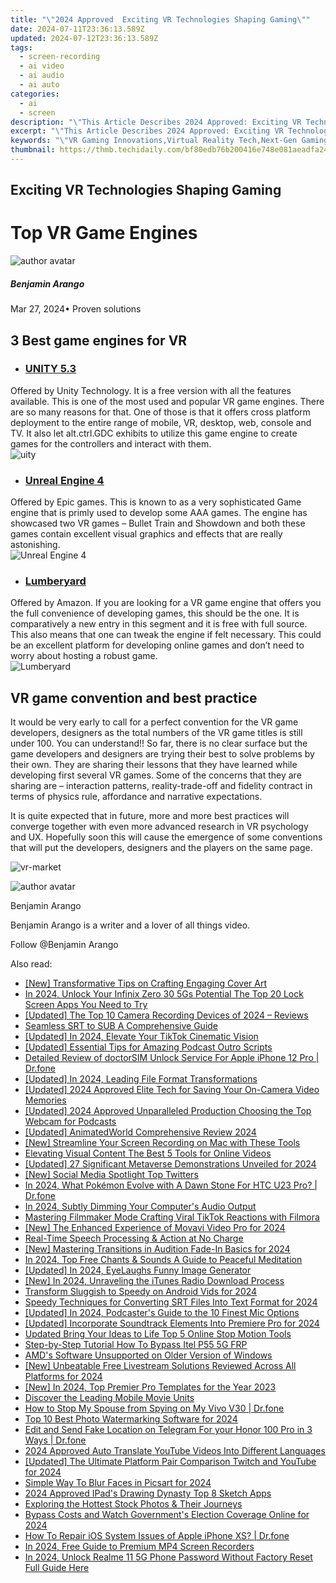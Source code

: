 ```yaml
---
title: "\"2024 Approved  Exciting VR Technologies Shaping Gaming\""
date: 2024-07-11T23:36:13.589Z
updated: 2024-07-12T23:36:13.589Z
tags: 
  - screen-recording
  - ai video
  - ai audio
  - ai auto
categories: 
  - ai
  - screen
description: "\"This Article Describes 2024 Approved: Exciting VR Technologies Shaping Gaming\""
excerpt: "\"This Article Describes 2024 Approved: Exciting VR Technologies Shaping Gaming\""
keywords: "\"VR Gaming Innovations,Virtual Reality Tech,Next-Gen Gaming,Immersive Gaming Devices,VR in Gameplay,Future of Gaming,Interactive Gaming Experience\""
thumbnail: https://thmb.techidaily.com/bf80edb76b200416e748e081aeadfa243850d855fed3e04f595dd2c29ba995d4.jpg
---
```


## Exciting VR Technologies Shaping Gaming

# Top VR Game Engines

![author avatar](https://images.wondershare.com/filmora/article-images/benjamin-arango-author.jpg)

##### Benjamin Arango

 Mar 27, 2024• Proven solutions

## 3 Best game engines for VR

* ### [UNITY 5.3](https://unity3d.com/cn/unity/whats-new/unity-5.3)  

 Offered by Unity Technology. It is a free version with all the features available. This is one of the most used and popular VR game engines. There are so many reasons for that. One of those is that it offers cross platform deployment to the entire range of mobile, VR, desktop, web, console and TV. It also let alt.ctrl.GDC exhibits to utilize this game engine to create games for the controllers and interact with them.  
![uity](https://images.wondershare.com/filmora/resource/uity.jpg)

* ### [Unreal Engine 4](https://www.unrealengine.com/zh-CN/what-is-unreal-engine-4)  

 Offered by Epic games. This is known to as a very sophisticated Game engine that is primly used to develop some AAA games. The engine has showcased two VR games – Bullet Train and Showdown and both these games contain excellent visual graphics and effects that are really astonishing.  
![Unreal Engine 4](https://images.wondershare.com/filmora/resource/unreal-engine.jpg)

* ### [Lumberyard](https://aws.amazon.com/cn/lumberyard/)  

 Offered by Amazon. If you are looking for a VR game engine that offers you the full convenience of developing games, this should be the one. It is comparatively a new entry in this segment and it is free with full source. This also means that one can tweak the engine if felt necessary. This could be an excellent platform for developing online games and don’t need to worry about hosting a robust game.  
![Lumberyard](https://images.wondershare.com/filmora/resource/lumberyard.jpg)

## VR game convention and best practice

 It would be very early to call for a perfect convention for the VR game developers, designers as the total numbers of the VR game titles is still under 100\. You can understand!! So far, there is no clear surface but the game developers and designers are trying their best to solve problems by their own. They are sharing their lessons that they have learned while developing first several VR games. Some of the concerns that they are sharing are – interaction patterns, reality-trade-off and fidelity contract in terms of physics rule, affordance and narrative expectations.

 It is quite expected that in future, more and more best practices will converge together with even more advanced research in VR psychology and UX. Hopefully soon this will cause the emergence of some conventions that will put the developers, designers and the players on the same page.

![vr-market](https://images.wondershare.com/filmora/resource/vr-market.jpg)

![author avatar](https://images.wondershare.com/filmora/article-images/benjamin-arango-author.jpg)

Benjamin Arango

Benjamin Arango is a writer and a lover of all things video.

Follow @Benjamin Arango


<ins class="adsbygoogle"
     style="display:block"
     data-ad-format="autorelaxed"
     data-ad-client="ca-pub-7571918770474297"
     data-ad-slot="1223367746"></ins>



<ins class="adsbygoogle"
     style="display:block"
     data-ad-client="ca-pub-7571918770474297"
     data-ad-slot="8358498916"
     data-ad-format="auto"
     data-full-width-responsive="true"></ins>




<span class="atpl-alsoreadstyle">Also read:</span>
<div><ul>
<li><a href="https://fox-friendly.techidaily.com/new-transformative-tips-on-crafting-engaging-cover-art/"><u>[New] Transformative Tips on Crafting Engaging Cover Art</u></a></li>
<li><a href="https://unlock-android.techidaily.com/in-2024-unlock-your-infinix-zero-30-5gs-potential-the-top-20-lock-screen-apps-you-need-to-try-by-drfone-android/"><u>In 2024, Unlock Your Infinix Zero 30 5Gs Potential The Top 20 Lock Screen Apps You Need to Try</u></a></li>
<li><a href="https://fox-friendly.techidaily.com/updated-the-top-10-camera-recording-devices-of-2024-reviews/"><u>[Updated] The Top 10 Camera Recording Devices of 2024 – Reviews</u></a></li>
<li><a href="https://fox-friendly.techidaily.com/seamless-srt-to-sub-a-comprehensive-guide/"><u>Seamless SRT to SUB  A Comprehensive Guide</u></a></li>
<li><a href="https://fox-friendly.techidaily.com/updated-in-2024-elevate-your-tiktok-cinematic-vision/"><u>[Updated] In 2024, Elevate Your TikTok Cinematic Vision</u></a></li>
<li><a href="https://fox-friendly.techidaily.com/updated-essential-tips-for-amazing-podcast-outro-scripts/"><u>[Updated] Essential Tips for Amazing Podcast Outro Scripts</u></a></li>
<li><a href="https://iphone-unlock.techidaily.com/detailed-review-of-doctorsim-unlock-service-for-apple-iphone-12-pro-drfone-by-drfone-ios/"><u>Detailed Review of doctorSIM Unlock Service For Apple iPhone 12 Pro | Dr.fone</u></a></li>
<li><a href="https://fox-friendly.techidaily.com/updated-in-2024-leading-file-format-transformations/"><u>[Updated] In 2024, Leading File Format Transformations</u></a></li>
<li><a href="https://facebook-video-footage.techidaily.com/updated-2024-approved-elite-tech-for-saving-your-on-camera-video-memories/"><u>[Updated] 2024 Approved  Elite Tech for Saving Your On-Camera Video Memories</u></a></li>
<li><a href="https://fox-friendly.techidaily.com/updated-2024-approved-unparalleled-production-choosing-the-top-webcam-for-podcasts/"><u>[Updated] 2024 Approved  Unparalleled Production  Choosing the Top Webcam for Podcasts</u></a></li>
<li><a href="https://fox-friendly.techidaily.com/updated-animatedworld-comprehensive-review-2024/"><u>[Updated] AnimatedWorld Comprehensive Review 2024</u></a></li>
<li><a href="https://video-screen-grab.techidaily.com/new-streamline-your-screen-recording-on-mac-with-these-tools/"><u>[New] Streamline Your Screen Recording on Mac with These Tools</u></a></li>
<li><a href="https://extra-information.techidaily.com/elevating-visual-content-the-best-5-tools-for-online-videos/"><u>Elevating Visual Content  The Best 5 Tools for Online Videos</u></a></li>
<li><a href="https://fox-friendly.techidaily.com/updated-27-significant-metaverse-demonstrations-unveiled-for-2024/"><u>[Updated] 27 Significant Metaverse Demonstrations Unveiled for 2024</u></a></li>
<li><a href="https://twitter-videos.techidaily.com/new-social-media-spotlight-top-twitters/"><u>[New] Social Media Spotlight  Top Twitters</u></a></li>
<li><a href="https://android-pokemon-go.techidaily.com/in-2024-what-pokemon-evolve-with-a-dawn-stone-for-htc-u23-pro-drfone-by-drfone-virtual-android/"><u>In 2024, What Pokémon Evolve with A Dawn Stone For HTC U23 Pro? | Dr.fone</u></a></li>
<li><a href="https://some-tips.techidaily.com/in-2024-subtly-dimming-your-computers-audio-output/"><u>In 2024, Subtly Dimming Your Computer's Audio Output</u></a></li>
<li><a href="https://tiktok-videos.techidaily.com/mastering-filmmaker-mode-crafting-viral-tiktok-reactions-with-filmora/"><u>Mastering Filmmaker Mode  Crafting Viral TikTok Reactions with Filmora</u></a></li>
<li><a href="https://fox-friendly.techidaily.com/new-the-enhanced-experience-of-movavi-video-pro-for-2024/"><u>[New] The Enhanced Experience of Movavi Video Pro for 2024</u></a></li>
<li><a href="https://fox-friendly.techidaily.com/real-time-speech-processing-and-action-at-no-charge/"><u>Real-Time Speech Processing & Action at No Charge</u></a></li>
<li><a href="https://fox-friendly.techidaily.com/new-mastering-transitions-in-audition-fade-in-basics-for-2024/"><u>[New] Mastering Transitions in Audition  Fade-In Basics for 2024</u></a></li>
<li><a href="https://some-approaches.techidaily.com/in-2024-top-free-chants-and-sounds-a-guide-to-peaceful-meditation/"><u>In 2024, Top Free Chants & Sounds  A Guide to Peaceful Meditation</u></a></li>
<li><a href="https://fox-friendly.techidaily.com/updated-in-2024-eyelaughs-funny-image-generator/"><u>[Updated] In 2024, EyeLaughs  Funny Image Generator</u></a></li>
<li><a href="https://fox-friendly.techidaily.com/new-in-2024-unraveling-the-itunes-radio-download-process/"><u>[New] In 2024, Unraveling the iTunes Radio Download Process</u></a></li>
<li><a href="https://fox-friendly.techidaily.com/transform-sluggish-to-speedy-on-android-vids-for-2024/"><u>Transform Sluggish to Speedy on Android Vids for 2024</u></a></li>
<li><a href="https://fox-friendly.techidaily.com/speedy-techniques-for-converting-srt-files-into-text-format-for-2024/"><u>Speedy Techniques for Converting SRT Files Into Text Format for 2024</u></a></li>
<li><a href="https://fox-friendly.techidaily.com/updated-in-2024-podcasters-guide-to-the-10-finest-mic-options/"><u>[Updated] In 2024, Podcaster's Guide to the 10 Finest Mic Options</u></a></li>
<li><a href="https://fox-friendly.techidaily.com/updated-incorporate-soundtrack-elements-into-premiere-pro-for-2024/"><u>[Updated] Incorporate Soundtrack Elements Into Premiere Pro for 2024</u></a></li>
<li><a href="https://ai-driven-video-production.techidaily.com/updated-bring-your-ideas-to-life-top-5-online-stop-motion-tools/"><u>Updated Bring Your Ideas to Life Top 5 Online Stop Motion Tools</u></a></li>
<li><a href="https://bypass-frp.techidaily.com/step-by-step-tutorial-how-to-bypass-itel-p55-5g-frp-by-drfone-android/"><u>Step-by-Step Tutorial How To Bypass Itel P55 5G FRP</u></a></li>
<li><a href="https://graphic-issues.techidaily.com/amds-software-unsupported-on-older-version-of-windows/"><u>AMD's Software Unsupported on Older Version of Windows</u></a></li>
<li><a href="https://fox-friendly.techidaily.com/new-unbeatable-free-livestream-solutions-reviewed-across-all-platforms-for-2024/"><u>[New] Unbeatable Free Livestream Solutions Reviewed Across All Platforms for 2024</u></a></li>
<li><a href="https://fox-friendly.techidaily.com/new-in-2024-top-premier-pro-templates-for-the-year-2023/"><u>[New] In 2024, Top Premier Pro Templates for the Year 2023</u></a></li>
<li><a href="https://extra-hints.techidaily.com/discover-the-leading-mobile-movie-units/"><u>Discover the Leading Mobile Movie Units</u></a></li>
<li><a href="https://fake-location.techidaily.com/how-to-stop-my-spouse-from-spying-on-my-vivo-v30-drfone-by-drfone-virtual-android/"><u>How to Stop My Spouse from Spying on My Vivo V30 | Dr.fone</u></a></li>
<li><a href="https://fox-friendly.techidaily.com/top-10-best-photo-watermarking-software-for-2024/"><u>Top 10 Best Photo Watermarking Software for 2024</u></a></li>
<li><a href="https://location-social.techidaily.com/edit-and-send-fake-location-on-telegram-for-your-honor-100-pro-in-3-ways-drfone-by-drfone-virtual-android/"><u>Edit and Send Fake Location on Telegram For your Honor 100 Pro in 3 Ways | Dr.fone</u></a></li>
<li><a href="https://ai-voice-clone.techidaily.com/2024-approved-auto-translate-youtube-videos-into-different-languages/"><u>2024 Approved Auto Translate YouTube Videos Into Different Languages</u></a></li>
<li><a href="https://fox-friendly.techidaily.com/updated-the-ultimate-platform-pair-comparison-twitch-and-youtube-for-2024/"><u>[Updated] The Ultimate Platform Pair Comparison  Twitch and YouTube for 2024</u></a></li>
<li><a href="https://fox-friendly.techidaily.com/simple-way-to-blur-faces-in-picsart-for-2024/"><u>Simple Way To Blur Faces in Picsart for 2024</u></a></li>
<li><a href="https://fox-cloud.techidaily.com/2024-approved-ipads-drawing-dynasty-top-8-sketch-apps/"><u>2024 Approved  IPad's Drawing Dynasty  Top 8 Sketch Apps</u></a></li>
<li><a href="https://fox-glue.techidaily.com/exploring-the-hottest-stock-photos-and-their-journeys/"><u>Exploring the Hottest Stock Photos & Their Journeys</u></a></li>
<li><a href="https://extra-tips.techidaily.com/bypass-costs-and-watch-governments-election-coverage-online-for-2024/"><u>Bypass Costs and Watch Government's Election Coverage Online for 2024</u></a></li>
<li><a href="https://techidaily.com/how-to-repair-ios-system-issues-of-apple-iphone-xs-drfone-by-drfone-ios-system-repair-ios-system-repair/"><u>How To Repair iOS System Issues of Apple iPhone XS? | Dr.fone</u></a></li>
<li><a href="https://screen-recording.techidaily.com/in-2024-free-guide-to-premium-mp4-screen-recorders/"><u>In 2024, Free Guide to Premium MP4 Screen Recorders</u></a></li>
<li><a href="https://easy-unlock-android.techidaily.com/in-2024-unlock-realme-11-5g-phone-password-without-factory-reset-full-guide-here-by-drfone-android/"><u>In 2024, Unlock Realme 11 5G Phone Password Without Factory Reset Full Guide Here</u></a></li>
</ul></div>
